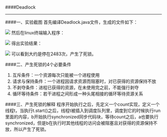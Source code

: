 ####Deadlock
***
####一、实验截图
首先编译Deadlock.java文件，生成的文件如下：

![](http://upload-images.jianshu.io/upload_images/3239501-a2def45f8c454b31.png?imageMogr2/auto-orient/strip%7CimageView2/2/w/1240)
然后在linux终端输入程序：

![](http://upload-images.jianshu.io/upload_images/3239501-735647eb46febfb7.png?imageMogr2/auto-orient/strip%7CimageView2/2/w/1240)
得出实验结果：

![](http://upload-images.jianshu.io/upload_images/3239501-252effc77a434201.png?imageMogr2/auto-orient/strip%7CimageView2/2/w/1240)
可以看到大约是停在2483次，产生了死锁。

####二、产生死锁的4个必要条件
1. 互斥条件：一个资源每次只能被一个进程使用
2. 请求与保持条件：一个进程因请求资源而阻塞时，对已获得的资源保持不放
3. 不剥夺条件：进程已获得的资源，在未使用完之前，不能强行剥夺
4. 循环等待条件：若干进程之间形成一种头尾相接的循环等待资源关系

####三、产生死锁的解释
程序开始执行之后，先定义一个count实现，定义一个线程t，当执行t.start()之后，线程t被插入到调度队列里，调度到它的时候执行run里面的内容，b开始执行synchronized同步代码块，等待count之后，a也要执行synchronized，但是b在执行时其他线程的访问会被阻塞且对获得的资源保持不放，所以产生了死锁。

